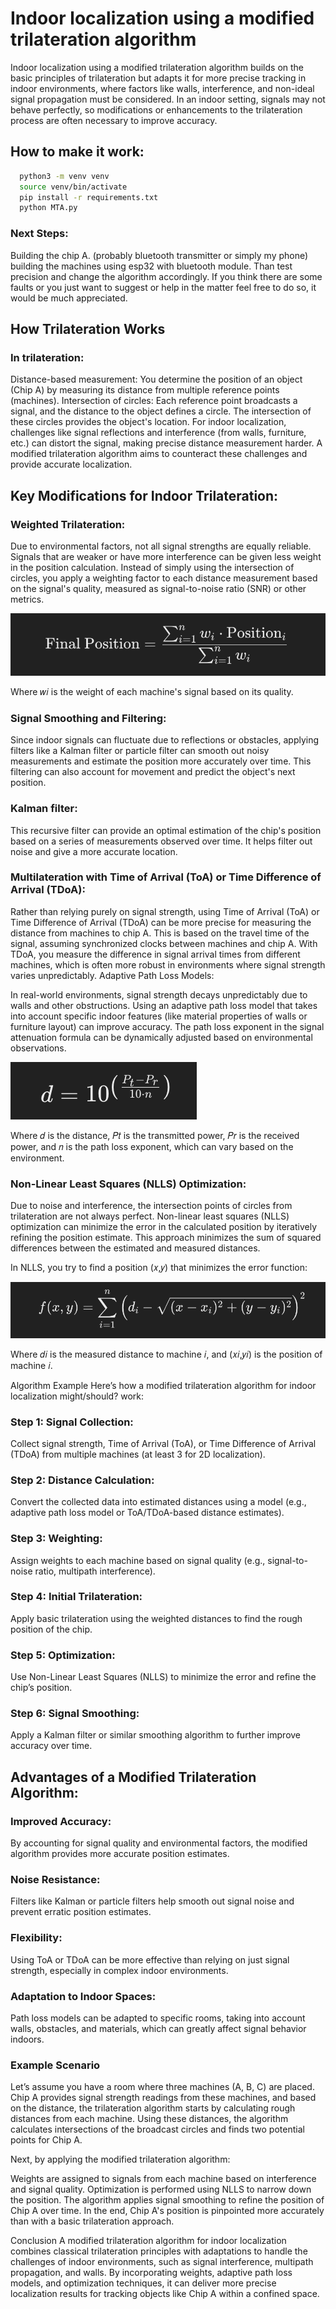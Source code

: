 # Indoor localization using a modified trilateration algorithm
Indoor localization using a modified trilateration algorithm builds on the basic principles of trilateration but adapts it for more precise tracking in indoor environments, where factors like walls, interference, and non-ideal signal propagation must be considered. In an indoor setting, signals may not behave perfectly, so modifications or enhancements to the trilateration process are often necessary to improve accuracy.


## How to make it work:
```bash
  python3 -m venv venv
  source venv/bin/activate
  pip install -r requirements.txt
  python MTA.py
```

### Next Steps:
Building the chip A. (probably bluetooth transmitter or simply my phone) building the machines using esp32 with bluetooth module. Than test precision and change the algorithm accordingly.
If you think there are some faults or you just want to suggest or help in the matter feel free to do so, it would be much appreciated.

## How Trilateration Works
### In trilateration:

Distance-based measurement: You determine the position of an object (Chip A) by measuring its distance from multiple reference points (machines).
Intersection of circles: Each reference point broadcasts a signal, and the distance to the object defines a circle. The intersection of these circles provides the object's location.
For indoor localization, challenges like signal reflections and interference (from walls, furniture, etc.) can distort the signal, making precise distance measurement harder. A modified trilateration algorithm aims to counteract these challenges and provide accurate localization.

## Key Modifications for Indoor Trilateration:
### Weighted Trilateration:

Due to environmental factors, not all signal strengths are equally reliable. Signals that are weaker or have more interference can be given less weight in the position calculation.
Instead of simply using the intersection of circles, you apply a weighting factor to each distance measurement based on the signal's quality, measured as signal-to-noise ratio (SNR) or other metrics.


![screenshot](img_src/c.png)

​Where 𝑤𝑖 is the weight of each machine's signal based on its quality.

### Signal Smoothing and Filtering:

Since indoor signals can fluctuate due to reflections or obstacles, applying filters like a Kalman filter or particle filter can smooth out noisy measurements and estimate the position more accurately over time. This filtering can also account for movement and predict the object's next position.

### Kalman filter:
This recursive filter can provide an optimal estimation of the chip's position based on a series of measurements observed over time. It helps filter out noise and give a more accurate location.

### Multilateration with Time of Arrival (ToA) or Time Difference of Arrival (TDoA):

Rather than relying purely on signal strength, using Time of Arrival (ToA) or Time Difference of Arrival (TDoA) can be more precise for measuring the distance from machines to chip A. This is based on the travel time of the signal, assuming synchronized clocks between machines and chip A.
With TDoA, you measure the difference in signal arrival times from different machines, which is often more robust in environments where signal strength varies unpredictably.
Adaptive Path Loss Models:

In real-world environments, signal strength decays unpredictably due to walls and other obstructions. Using an adaptive path loss model that takes into account specific indoor features (like material properties of walls or furniture layout) can improve accuracy.
The path loss exponent in the signal attenuation formula can be dynamically adjusted based on environmental observations.

![screenshot](img_src/b.png)

Where 𝑑 is the distance, 𝑃𝑡 is the transmitted power, 𝑃𝑟 is the received power, and 𝑛 is the path loss exponent, which can vary based on the environment.

### Non-Linear Least Squares (NLLS) Optimization:

Due to noise and interference, the intersection points of circles from trilateration are not always perfect. Non-linear least squares (NLLS) optimization can minimize the error in the calculated position by iteratively refining the position estimate. This approach minimizes the sum of squared differences between the estimated and measured distances.

In NLLS, you try to find a position (𝑥,𝑦) that minimizes the error function:

![screenshot](img_src/a.png)

Where 𝑑𝑖 is the measured distance to machine 𝑖, and 
(𝑥𝑖,𝑦𝑖) is the position of machine 𝑖.

Algorithm Example
Here’s how a modified trilateration algorithm for indoor localization might/should? work:

### Step 1: Signal Collection:
Collect signal strength, Time of Arrival (ToA), or Time Difference of Arrival (TDoA) from multiple machines (at least 3 for 2D localization).

### Step 2: Distance Calculation:
Convert the collected data into estimated distances using a model (e.g., adaptive path loss model or ToA/TDoA-based distance estimates).

### Step 3: Weighting:
Assign weights to each machine based on signal quality (e.g., signal-to-noise ratio, multipath interference).

### Step 4: Initial Trilateration:
Apply basic trilateration using the weighted distances to find the rough position of the chip.

### Step 5: Optimization:
Use Non-Linear Least Squares (NLLS) to minimize the error and refine the chip’s position.

### Step 6: Signal Smoothing:
Apply a Kalman filter or similar smoothing algorithm to further improve accuracy over time.

## Advantages of a Modified Trilateration Algorithm:

### Improved Accuracy: 
By accounting for signal quality and environmental factors, the modified algorithm provides more accurate position estimates.

### Noise Resistance:
Filters like Kalman or particle filters help smooth out signal noise and prevent erratic position estimates.

### Flexibility:
Using ToA or TDoA can be more effective than relying on just signal strength, especially in complex indoor environments.

### Adaptation to Indoor Spaces:
Path loss models can be adapted to specific rooms, taking into account walls, obstacles, and materials, which can greatly affect signal behavior indoors.

### Example Scenario
Let’s assume you have a room where three machines (A, B, C) are placed. Chip A provides signal strength readings from these machines, and based on the distance, the trilateration algorithm starts by calculating rough distances from each machine. Using these distances, the algorithm calculates intersections of the broadcast circles and finds two potential points for Chip A.

Next, by applying the modified trilateration algorithm:

Weights are assigned to signals from each machine based on interference and signal quality.
Optimization is performed using NLLS to narrow down the position.
The algorithm applies signal smoothing to refine the position of Chip A over time.
In the end, Chip A's position is pinpointed more accurately than with a basic trilateration approach.

Conclusion
A modified trilateration algorithm for indoor localization combines classical trilateration principles with adaptations to handle the challenges of indoor environments, such as signal interference, multipath propagation, and walls. By incorporating weights, adaptive path loss models, and optimization techniques, it can deliver more precise localization results for tracking objects like Chip A within a confined space.
